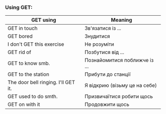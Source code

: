 ﻿
### Using GET:

|             GET using               |    Meaning       |
| ----------------------------------- | ------------ |
| GET in touch                        | Зв'язатися із ... |
| GET bored                           | Знудитися |
| I don't GET this exercise           | Не розуміти |
| GET rid of                          | Позбутися від ... |
| GET to know smb.                    | Познайомитися поближче із ... |
| GET to the station                  | Прибути до станції |
| The door bell ringing. I'll GET it. | Я відкрию (візьму це на себе) |
| GET used to do smth.                | Призвичаїтися робити щось |
| GET on with it                      | Продовжити щось |
